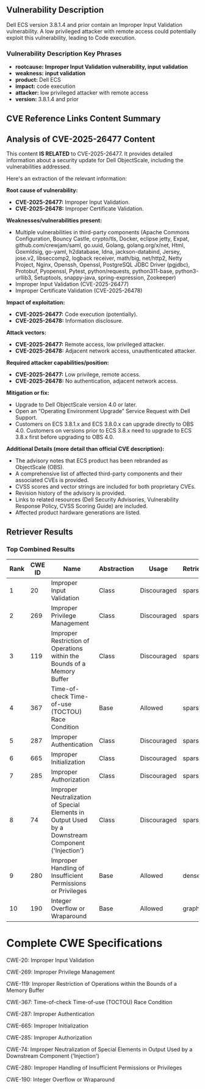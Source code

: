 ## Vulnerability Description
Dell ECS version 3.8.1.4 and prior contain an Improper Input Validation vulnerability. A low privileged attacker with remote access could potentially exploit this vulnerability, leading to Code execution.

### Vulnerability Description Key Phrases
- **rootcause:** **Improper Input Validation vulnerability, input validation**
- **weakness:** **input validation**
- **product:** Dell ECS
- **impact:** code execution
- **attacker:** low privileged attacker with remote access
- **version:** 3.8.1.4 and prior

## CVE Reference Links Content Summary
## Analysis of CVE-2025-26477 Content

This content **IS RELATED** to CVE-2025-26477. It provides detailed information about a security update for Dell ObjectScale, including the vulnerabilities addressed.

Here's an extraction of the relevant information:

**Root cause of vulnerability:**

*   **CVE-2025-26477:** Improper Input Validation.
*   **CVE-2025-26478:** Improper Certificate Validation.

**Weaknesses/vulnerabilities present:**

*   Multiple vulnerabilities in third-party components (Apache Commons Configuration, Bouncy Castle, crypto/tls, Docker, eclipse jetty, Expat, github.com/crewjam/saml, go.uuid, Golang, golang.org/x/net, Html, Goxmldsig, go-yaml, h2database, Idna, jackson-databind, Jersey, jose.v2, libseccomp2, logback receiver, math/big, net/http2, Netty Project, Nginx, Openssh, Openssl, PostgreSQL JDBC Driver (pgjdbc), Protobuf, Pyopenssl, Pytest, python/requests, python311-base, python3-urllib3, Setuptools, snappy-java, spring-expression, Zookeeper)
*   Improper Input Validation (CVE-2025-26477)
*   Improper Certificate Validation (CVE-2025-26478)

**Impact of exploitation:**

*   **CVE-2025-26477:** Code execution (potentially).
*   **CVE-2025-26478:** Information disclosure.

**Attack vectors:**

*   **CVE-2025-26477:** Remote access, low privileged attacker.
*   **CVE-2025-26478:** Adjacent network access, unauthenticated attacker.

**Required attacker capabilities/position:**

*   **CVE-2025-26477:** Low privilege, remote access.
*   **CVE-2025-26478:** No authentication, adjacent network access.

**Mitigation or fix:**

*   Upgrade to Dell ObjectScale version 4.0 or later.
*   Open an “Operating Environment Upgrade” Service Request with Dell Support.
*   Customers on ECS 3.8.1.x and ECS 3.8.0.x can upgrade directly to OBS 4.0. Customers on versions prior to ECS 3.8.x need to upgrade to ECS 3.8.x first before upgrading to OBS 4.0.

**Additional Details (more detail than official CVE description):**

*   The advisory notes that ECS product has been rebranded as ObjectScale (OBS).
*   A comprehensive list of affected third-party components and their associated CVEs is provided.
*   CVSS scores and vector strings are included for both proprietary CVEs.
*   Revision history of the advisory is provided.
*   Links to related resources (Dell Security Advisories, Vulnerability Response Policy, CVSS Scoring Guide) are included.
*   Affected product hardware generations are listed.

## Retriever Results

### Top Combined Results

| Rank | CWE ID | Name | Abstraction | Usage  | Retrievers | Individual Scores |
|------|--------|------|-------------|-------|------------|-------------------|
| 1 | 20 | Improper Input Validation | Class | Discouraged | sparse | 0.193 |
| 2 | 269 | Improper Privilege Management | Class | Discouraged | sparse | 0.176 |
| 3 | 119 | Improper Restriction of Operations within the Bounds of a Memory Buffer | Class | Discouraged | sparse | 0.174 |
| 4 | 367 | Time-of-check Time-of-use (TOCTOU) Race Condition | Base | Allowed | sparse | 0.170 |
| 5 | 287 | Improper Authentication | Class | Discouraged | sparse | 0.170 |
| 6 | 665 | Improper Initialization | Class | Discouraged | sparse | 0.169 |
| 7 | 285 | Improper Authorization | Class | Discouraged | sparse | 0.168 |
| 8 | 74 | Improper Neutralization of Special Elements in Output Used by a Downstream Component ('Injection') | Class | Discouraged | sparse | 0.168 |
| 9 | 280 | Improper Handling of Insufficient Permissions or Privileges  | Base | Allowed | dense | 0.626 |
| 10 | 190 | Integer Overflow or Wraparound | Base | Allowed | graph | 0.003 |



# Complete CWE Specifications

CWE-20: Improper Input Validation

CWE-269: Improper Privilege Management

CWE-119: Improper Restriction of Operations within the Bounds of a Memory Buffer

CWE-367: Time-of-check Time-of-use (TOCTOU) Race Condition

CWE-287: Improper Authentication

CWE-665: Improper Initialization

CWE-285: Improper Authorization

CWE-74: Improper Neutralization of Special Elements in Output Used by a Downstream Component ('Injection')

CWE-280: Improper Handling of Insufficient Permissions or Privileges 

CWE-190: Integer Overflow or Wraparound